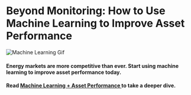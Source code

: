 # Beyond Monitoring: How to Use Machine Learning to Improve Asset Performance

<img src="https://f.hubspotusercontent10.net/hubfs/2886065/Machine-Learning-2.gif" alt="Machine Learning Gif">

#### Energy markets are more competitive than ever. Start using machine learning to improve asset performance today.

#### Read <b> <a href="https://webinar.narrativewave.com/ml">Machine Learning + Asset Performance </a>to take a deeper dive.


